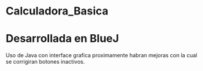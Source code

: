 # Calculadora_Basica
# Desarrollada en BlueJ 
Uso de Java con interface grafica 
proximamente habran mejoras con la cual se corrigiran botones inactivos.
